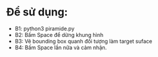 # Để sử dụng: 
- B1: python3 piramide.py
- B2: Bấm Space để dừng khung hình
- B3: Vẽ bounding box quanh đối tượng làm target suface
- B4: Bấm Space lần nữa và cảm nhận.
